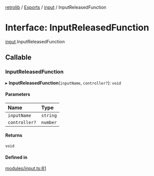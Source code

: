 [retrolib](../README.md) / [Exports](../modules.md) / [input](../modules/input.md) / InputReleasedFunction

# Interface: InputReleasedFunction

[input](../modules/input.md).InputReleasedFunction

## Callable

### InputReleasedFunction

▸ **InputReleasedFunction**(`inputName`, `controller?`): `void`

#### Parameters

| Name | Type |
| :------ | :------ |
| `inputName` | `string` |
| `controller?` | `number` |

#### Returns

`void`

#### Defined in

[modules/input.ts:81](https://github.com/philbgarner/retrolib/blob/9aaca2e/src/modules/input.ts#L81)
